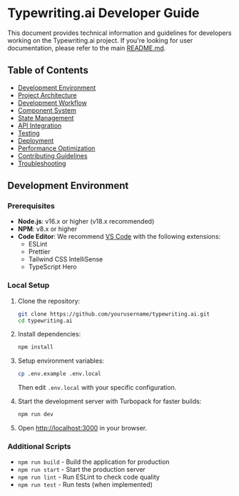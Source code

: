 # Typewriting.ai Developer Guide

This document provides technical information and guidelines for developers working on the Typewriting.ai project. If you're looking for user documentation, please refer to the main [README.md](./README.md).

## Table of Contents

- [Development Environment](#development-environment)
- [Project Architecture](#project-architecture)
- [Development Workflow](#development-workflow)
- [Component System](#component-system)
- [State Management](#state-management)
- [API Integration](#api-integration)
- [Testing](#testing)
- [Deployment](#deployment)
- [Performance Optimization](#performance-optimization)
- [Contributing Guidelines](#contributing-guidelines)
- [Troubleshooting](#troubleshooting)

## Development Environment

### Prerequisites

- **Node.js**: v16.x or higher (v18.x recommended)
- **NPM**: v8.x or higher
- **Code Editor**: We recommend [VS Code](https://code.visualstudio.com/) with the following extensions:
  - ESLint
  - Prettier
  - Tailwind CSS IntelliSense
  - TypeScript Hero

### Local Setup

1. Clone the repository:
   ```bash
   git clone https://github.com/yourusername/typewriting.ai.git
   cd typewriting.ai
   ```

2. Install dependencies:
   ```bash
   npm install
   ```

3. Setup environment variables:
   ```bash
   cp .env.example .env.local
   ```
   Then edit `.env.local` with your specific configuration.

4. Start the development server with Turbopack for faster builds:
   ```bash
   npm run dev
   ```

5. Open [http://localhost:3000](http://localhost:3000) in your browser.

### Additional Scripts

- `npm run build` - Build the application for production
- `npm run start` - Start the production server
- `npm run lint` - Run ESLint to check code quality
- `npm run test` - Run tests (when implemented)
